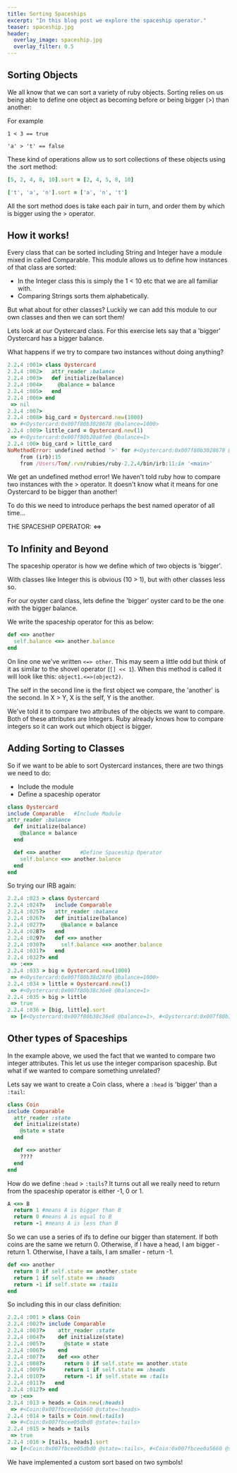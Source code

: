 ```yaml
---
title: Sorting Spaceships
excerpt: "In this blog post we explore the spaceship operator."
teaser: spaceship.jpg
header:
  overlay_image: spaceship.jpg
  overlay_filter: 0.5
---
```

## Sorting Objects

We all know that we can sort a variety of ruby objects. Sorting relies on us being able to define one object as becoming before or being bigger (>) than another:

For example

`1 < 3 == true`

`'a' > 't' == false`

These kind of operations allow us to sort collections of these objects using the .sort method:

```ruby
[5, 2, 4, 8, 10].sort = [2, 4, 5, 8, 10]

['t', 'a', 'n'].sort = ['a', 'n', 't']
```
All the sort method does is take each pair in turn, and order them by which is bigger using the > operator.

## How it works!

Every class that can be sorted including String and Integer have a module mixed in called Comparable.
This module allows us to define how instances of that class are sorted:

- In the Integer class this is simply the 1 < 10 etc that we are all familiar with.
- Comparing Strings sorts them alphabetically.

But what about for other classes?
Luckily we can add this module to our own classes and then we can sort them!

Lets look at our Oystercard class.
For this exercise lets say that a 'bigger' Oystercard has a bigger balance.

What happens if we try to compare two instances without doing anything?

```ruby
2.2.4 :001> class Oystercard
2.2.4 :002>   attr_reader :balance
2.2.4 :003>   def initialize(balance)
2.2.4 :004>     @balance = balance
2.2.4 :005>   end
2.2.4 :006> end    
 => nil
2.2.4 :007>
2.2.4 :008> big_card = Oystercard.new(1000)
 => #<Oystercard:0x007f80b3028678 @balance=1000>
2.2.4 :009> little_card = Oystercard.new(1)
 => #<Oystercard:0x007f80b20a8fe0 @balance=1>
2.2.4 :00> big_card > little_card
NoMethodError: undefined method '>' for #<Oystercard:0x007f80b3028678 @balance=1000>
	from (irb):15
	from /Users/Tom/.rvm/rubies/ruby-2.2.4/bin/irb:11:in '<main>'
```
We get an undefined method error! We haven't told ruby how to compare two instances with the > operator.
It doesn't know what it means for one Oystercard to be bigger than another!

To do this we need to introduce perhaps the best named operator of all time...

THE SPACESHIP OPERATOR: <=>

## To Infinity and Beyond

The spaceship operator is how we define which of two objects is 'bigger'.

With classes like Integer this is obvious (10 > 1), but with other classes less so.

For our oyster card class, lets define the 'bigger' oyster card to be the one with the bigger balance.

We write the spaceship operator for this as below:

```ruby
def <=> another
  self.balance <=> another.balance
end
```
On line one we've written `<=> other`.
This may seem a little odd but think of it as similar to the shovel operator (`[] << 1`).
When this method is called it will look like this: `object1.<=>(object2)`.

The self in the second line is the first object we compare, the 'another' is the second.
In X > Y, X is the self, Y is the another.

We've told it to compare two attributes of the objects we want to compare.
Both of these attributes are Integers.
Ruby already knows how to compare integers so it can work out which object is bigger.

## Adding Sorting to Classes

So if we want to be able to sort Oystercard instances, there are two things we need to do:

- Include the module
- Define a spaceship operator

```ruby
class Oystercard
include Comparable   #Include Module
attr_reader :balance
  def initialize(balance)
    @balance = balance
  end

  def <=> another      #Define Spaceship Operator
    self.balance <=> another.balance
  end
end
```
So trying our IRB again:

```ruby
2.2.4 :023 > class Oystercard
2.2.4 :024?>   include Comparable
2.2.4 :025?>   attr_reader :balance
2.2.4 :026?>   def initialize(balance)
2.2.4 :027?>     @balance = balance
2.2.4 :028?>   end
2.2.4 :029?>   def <=> another
2.2.4 :030?>     self.balance <=> another.balance
2.2.4 :031?>   end
2.2.4 :032?> end
 => :<=>
2.2.4 :033 > big = Oystercard.new(1000)
 => #<Oystercard:0x007f80b38d28f0 @balance=1000>
2.2.4 :034 > little = Oystercard.new(1)
 => #<Oystercard:0x007f80b38c36e8 @balance=1>
2.2.4 :035 > big > little
 => true
2.2.4 :036 > [big, little].sort
 => [#<Oystercard:0x007f80b38c36e8 @balance=1>, #<Oystercard:0x007f80b38d28f0 @balance=1000>]
```

## Other types of Spaceships

In the example above, we used the fact that we wanted to compare two integer attributes. This let us use the integer comparison spaceship.
But what if we wanted to compare something unrelated?

Lets say we want to create a Coin class, where a `:head` is 'bigger' than a `:tail`:

```ruby
class Coin
include Comparable
  attr_reader :state
  def initialize(state)
    @state = state
  end

  def <=> another
    ????
  end
end
```
How do we define `:head` > `:tails`?
It turns out all we really need to return from the spaceship operator is either -1, 0 or 1.

```ruby
A <=> B
  return 1 #means A is bigger than B
  return 0 #means A is equal to B
  return -1 #means A is less than B
```
So we can use a series of ifs to define our bigger than statement.
If both coins are the same we return 0.
Otherwise, if I have a head, I am bigger - return 1.
Otherwise, I have a tails, I am smaller - return -1.

```ruby
def <=> another
  return 0 if self.state == another.state
  return 1 if self.state == :heads
  return -1 if self.state == :tails
end
```
So including this in our class definition:

```ruby
2.2.4 :001 > class Coin
2.2.4 :002?> include Comparable
2.2.4 :003?>    attr_reader :state
2.2.4 :004?>    def initialize(state)
2.2.4 :005?>      @state = state
2.2.4 :006?>    end
2.2.4 :007?>    def <=> other
2.2.4 :008?>      return 0 if self.state == another.state
2.2.4 :009?>      return 1 if self.state == :heads
2.2.4 :010?>      return -1 if self.state == :tails
2.2.4 :011?>   end
2.2.4 :012?> end
 => :<=>
2.2.4 :013 > heads = Coin.new(:heads)
 => #<Coin:0x007fbcee0a5660 @state=:heads>
2.2.4 :014 > tails = Coin.new(:tails)
 => #<Coin:0x007fbcee05dbd0 @state=:tails>
2.2.4 :015 > heads > tails
 => true
2.2.4 :016 > [tails, heads].sort
 => [#<Coin:0x007fbcee05dbd0 @state=:tails>, #<Coin:0x007fbcee0a5660 @state=:heads>]
```
We have implemented a custom sort based on two symbols!
